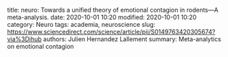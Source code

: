 title: neuro: Towards a unified theory of emotional contagion in rodents—A meta-analysis.
date: 2020-10-01 10:20
modified: 2020-10-01 10:20
category: Neuro
tags: academia, neuroscience
slug: https://www.sciencedirect.com/science/article/pii/S0149763420305674?via%3Dihub
authors: Julien Hernandez Lallement
summary: Meta-analytics on emotional contagion